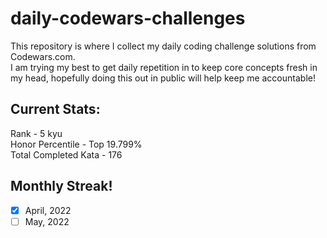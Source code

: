# daily-codewars-challenges

This repository is where I collect my daily coding challenge solutions from Codewars.com. <br>
I am trying my best to get daily repetition in to keep core concepts fresh in my head, hopefully doing this out in public will help keep me accountable!

## Current Stats:
Rank - 5 kyu <br>
Honor Percentile - Top 19.799% <br>
Total Completed Kata - 176


## Monthly Streak!

- [x] April, 2022
- [ ] May, 2022

